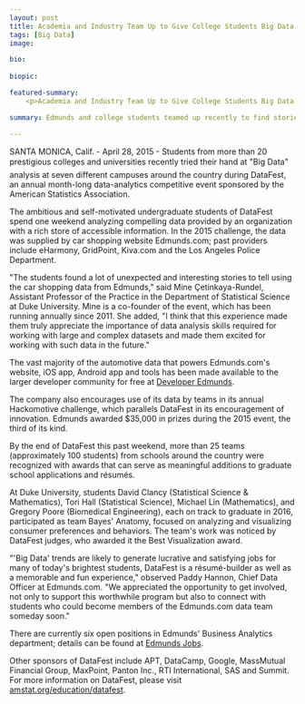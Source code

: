 ```yaml
---
layout: post
title: Academia and Industry Team Up to Give College Students Big Data during Annual DataFest Competition
tags: [Big Data]
image: 

bio: 
 
biopic: 

featured-summary:
    <p>Academia and Industry Team Up to Give College Students Big Data during Annual DataFest Competition.</p>

summary: Edmunds and college students teamed up recently to find stories in big data...  

---
```

SANTA MONICA, Calif. - April 28, 2015 - Students from more than 20 prestigious colleges and universities recently tried their hand at "Big Data" analysis at seven different campuses around the country during DataFest, an annual month-long data-analytics competitive event sponsored by the American Statistics Association.

The ambitious and self-motivated undergraduate students of DataFest spend one weekend analyzing compelling data provided by an organization with a rich store of accessible information. In the 2015 challenge, the data was supplied by car shopping website Edmunds.com; past providers include eHarmony, GridPoint, Kiva.com and the Los Angeles Police Department.

"The students found a lot of unexpected and interesting stories to tell using the car shopping data from Edmunds," said Mine Çetinkaya-Rundel, Assistant Professor of the Practice in the Department of Statistical Science at Duke University. Mine is a co-founder of the event, which has been running annually since 2011. She added, "I think that this experience made them truly appreciate the importance of data analysis skills required for working with large and complex datasets and made them excited for working with such data in the future."

The vast majority of the automotive data that powers Edmunds.com's website, iOS app, Android app and tools has been made available to the larger developer community for free at [Developer Edmunds](http://developer.edmunds.com/).

The company also encourages use of its data by teams in its annual Hackomotive challenge, which parallels DataFest in its encouragement of innovation. Edmunds awarded $35,000 in prizes during the 2015 event, the third of its kind.

By the end of DataFest this past weekend, more than 25 teams (approximately 100 students) from schools around the country were recognized with awards that can serve as meaningful additions to graduate school applications and résumés.

At Duke University, students David Clancy (Statistical Science & Mathematics), Tori Hall (Statistical Science), Michael Lin (Mathematics), and Gregory Poore (Biomedical Engineering), each on track to graduate in 2016, participated as team Bayes' Anatomy, focused on analyzing and visualizing consumer preferences and behaviors. The team's work was noticed by DataFest judges, who awarded it the Best Visualization award.

"'Big Data' trends are likely to generate lucrative and satisfying jobs for many of today's brightest students, DataFest is a résumé-builder as well as a memorable and fun experience," observed Paddy Hannon, Chief Data Officer at Edmunds.com.  "We appreciated the opportunity to get involved, not only to support this worthwhile program but also to connect with students who could become members of the Edmunds.com data team someday soon."

There are currently six open positions in Edmunds' Business Analytics department; details can be found at [Edmunds Jobs](http://www.edmunds.com/about/jobs/).

Other sponsors of DataFest include APT, DataCamp, Google, MassMutual Financial Group, MaxPoint, Panton Inc., RTI International, SAS and Summit. For more information on DataFest, please visit [amstat.org/education/datafest](http://www.amstat.org/education/datafest/).


